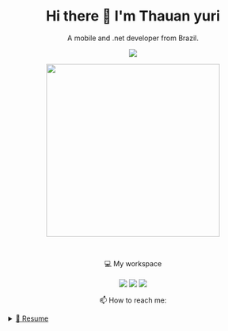 
<h1 align='center'>
  Hi there 👋 I'm Thauan yuri 
</h1>

<p align='center'>
  A mobile and .net developer from Brazil.
</p>

<p align='center'>
  <a href="https://github.com/sponsors/Thauan yuri">   
  <a href="https://www.linkedin.com/in/Thauanyuri/">
    <img src="https://img.shields.io/badge/linkedin-%230077B5.svg?&style=for-the-badge&logo=linkedin&logoColor=white" />
<p align='center'>
  <a href="#"><img src="https://github-readme-stats.vercel.app/api?username=Thauanyuri&show_icons=true&count_private=true&theme=dark" width="350"></a>
</p>
  </a>&nbsp;&nbsp;

<p align='center'>
  💻 My workspace<br/><br/>
  <img src="https://img.shields.io/badge/WhatsApp-25D366?style=for-the-badge&logo=whatsapp&logoColor=white ">
  <img src="https://img.shields.io/badge/windows-%230078D6.svg?&style=for-the-badge&logo=windows&logoColor=white" />
  <img src="https://img.shields.io/badge/nvidia-gtx%201650-%2376B900.svg?&style=for-the-badge&logo=nvidia&logoColor=white" />
</p>

<!-- <details align='center'>
  <summary>:zap: My workspace specs</summary>
</details>-->

<p align='center'>
  📫 How to reach me: <a href='mailto:Thauan.yuri.carvalho@gmail.com'>
</p>


<details>
  <summary>📃 Resume</summary>


## Education

- 📖 **Web Development**\
📆 2021 - 2024\
📍 **Cruzeiro do Sul University** - Três corações, Brazil

## Experience


<img align="right" src="https://img.shields.io/badge/SQL%20Server-CC2927?logo=microsoft-sql-server&logoColor=white" />
<img align="right" src="https://img.shields.io/badge/Github-181717?logo=github&logoColor=white" />
<img align="right" src="https://img.shields.io/badge/UWP-0089D6?logo=microsoft&logoColor=white" />


<img align="right" src="https://img.shields.io/badge/(My)SQL-4479A1?logo=mysql&logoColor=white" />
<img align="right" src="https://img.shields.io/badge/PHP-777BB4?logo=php&logoColor=white" />
<img align="right" src="https://img.shields.io/badge/Python-3776AB?logo=python&logoColor=white" />
<img align="right" src="https://img.shields.io/badge/C Sharp-239120?logo=c-sharp&logoColor=white" />
<img align="right" src="https://img.shields.io/badge/C++-00599C?logo=c%2B%2B&logoColor=white" />
<img align="right" src="https://img.shields.io/badge/C-A8B9CC?logo=c&logoColor=white" />

**Programming**

<img align="right" src="https://img.shields.io/badge/Ubuntu-E95420?logo=ubuntu&logoColor=white" />
<img align="right" src="https://img.shields.io/badge/Windows-0078D6?logo=windows&logoColor=white" />

